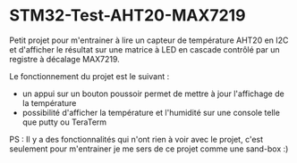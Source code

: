 # STM32-Test-AHT20-MAX7219
Petit projet pour m'entrainer à lire un capteur de température AHT20 en I2C et d'afficher le résultat sur une matrice à LED en cascade contrôlé par un registre à décalage MAX7219.

Le fonctionnement du projet est le suivant :
- un appui sur un bouton poussoir permet de mettre à jour l'affichage de la température
- possibilité d'afficher la température et l'humidité sur une console telle que putty ou TeraTerm

PS : Il y a des fonctionnalités qui n'ont rien à voir avec le projet, c'est seulement pour m'entrainer je me sers de ce projet comme une sand-box :)
